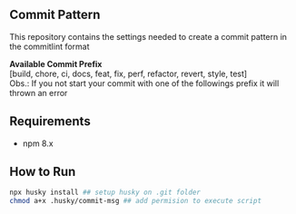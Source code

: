 ## Commit Pattern
This repository contains the settings needed to create a commit pattern in the commitlint format

**Available Commit Prefix** <br />
[build, chore, ci, docs, feat, fix, perf, refactor, revert, style, test]
<br />
Obs.: If you not start your commit with one of the followings prefix it will thrown an error

## Requirements
- npm 8.x

## How to Run
```bash
npx husky install ## setup husky on .git folder 
chmod a+x .husky/commit-msg ## add permision to execute script
```

